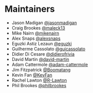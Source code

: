 # Maintainers

- Jason Madigan [@jasonmadigan](https://github.com/jasonmadigan)
- Craig Brookes [@maleck13](https://github.com/maleck13)
- Mike Nairn [@mikenairn](https://github.com/mikenairn)
- Alex Snaps [@alexsnaps](https://github.com/alexsnaps)
- Eguzki Astiz Lezaun [@eguzki](https://github.com/eguzki)
- Guilherme Cassolato [@guicassolato](https://github.com/guicassolato)
- Didier Di Cesare [@didierofrivia](https://github.com/didierofrivia)
- David Martin [@david-martin](https://github.com/david-martin)
- Adam Cattermole [@adam-cattermole](https://github.com/adam-cattermole)
- Jim Fitzpatrick [@Boomatang](https://github.com/Boomatang)
- Kevin Fan [@KevFan](https://github.com/KevFan)
- Rachel Lawton [@R-Lawton](https://github.com/R-Lawton)
- Phil Brookes [@philbrookes](https://github.com/philbrookes)
